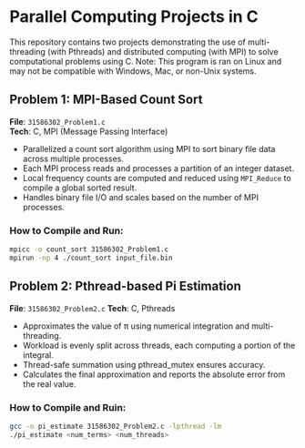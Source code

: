 # Parallel Computing Projects in C

This repository contains two projects demonstrating the use of multi-threading (with Pthreads) and distributed computing (with MPI) to solve computational problems using C.
Note: This program is ran on Linux and may not be compatible with Windows, Mac, or non-Unix systems.

## Problem 1: MPI-Based Count Sort

**File**: `31586302_Problem1.c`  
**Tech**: C, MPI (Message Passing Interface)

- Parallelized a count sort algorithm using MPI to sort binary file data across multiple processes.
- Each MPI process reads and processes a partition of an integer dataset.
- Local frequency counts are computed and reduced using `MPI_Reduce` to compile a global sorted result.
- Handles binary file I/O and scales based on the number of MPI processes.

### How to Compile and Run:
```bash
mpicc -o count_sort 31586302_Problem1.c
mpirun -np 4 ./count_sort input_file.bin
```
## Problem 2: Pthread-based Pi Estimation

**File**: `31586302_Problem2.c`
**Tech**: C, Pthreads

- Approximates the value of π using numerical integration and multi-threading.
- Workload is evenly split across threads, each computing a portion of the integral.
- Thread-safe summation using pthread_mutex ensures accuracy.
- Calculates the final approximation and reports the absolute error from the real value.

### How to Compile and Ruin:
```bash
gcc -o pi_estimate 31586302_Problem2.c -lpthread -lm
./pi_estimate <num_terms> <num_threads>
```
